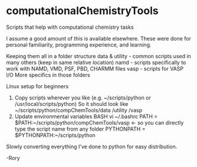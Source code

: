 # computationalChemistryTools
Scripts that help with computational chemistry tasks

I assume a good amount of this is available elsewhere.
These were done for personal familiarity, programming experience, and learning.

Keeping them all in a folder structure
  data & utility - common scripts used in many others (keep in same relative location)
  namd - scripts specifically to work with NAMD, VMD, PSF, PBD, CHARMM files
  vasp - scripts for VASP I/O
More specifics in those folders

Linux setup for beginners
  1. Copy scripts wherever you like (e.g. ~/scripts/python or /usr/local/scripts/python)
       So it should look like
         ~/scripts/python/compChemTools/data
                                       /utility
                                       /vasp
  2. Update environmental variables
     BASH
     vi ~/.bashrc
       PATH = $PATH:~/scripts/python/compChemTools/vasp   <- so you can directly type the script name from any folder
       PYTHONPATH = $PYTHONPATH:~/scripts/python

Slowly converting everything I've done to python for easy distribution.

-Rory
